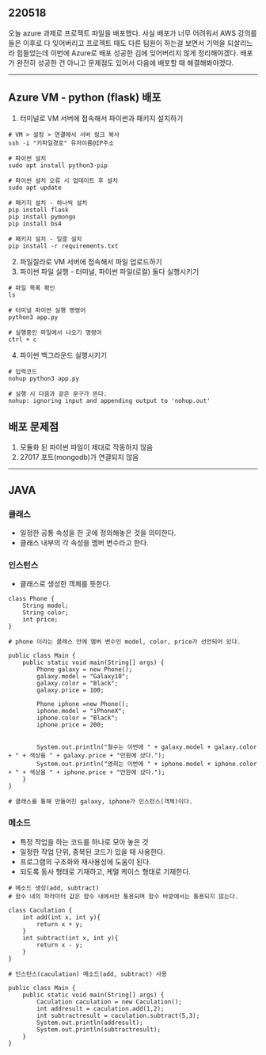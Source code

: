 ## 220518
오늘 azure 과제로 프로젝트 파일을 배포했다. 사실 배포가 너무 어려워서 AWS 강의를 들은 이후로 다 잊어버리고 프로젝트 때도 다른 팀원이 하는걸 보면서 기억을 되살리느라 힘들었는데 이번에 Azure로 배포 성공한 김에 잊어버리지 않게 정리해야겠다. 배포가 완전히 성공한 건 아니고 문제점도 있어서 다음에 배포할 때 해결해봐야겠다.

---

## Azure VM - python (flask) 배포
1. 터미널로 VM 서버에 접속해서 파이썬과 패키지 설치하기
```
# VM > 설정 > 연결에서 서버 링크 복사
ssh -i "키파일경로" 유저이름@IP주소

# 파이썬 설치
sudo apt install python3-pip

# 파이썬 설치 오류 시 업데이트 후 설치
sudo apt update 

# 패키지 설치 - 하나씩 설치
pip install flask
pip install pymongo
pip install bs4

# 패키지 설치 - 일괄 설치
pip install -r requirements.txt
```
2. 파일질라로 VM 서버에 접속해서 파일 업로드하기
3. 파이썬 파일 실행 - 터미널, 파이썬 파일(로컬) 둘다 실행시키기
```
# 파일 목록 확인
ls

# 터미널 파이썬 실행 명령어
python3 app.py

# 실행중인 파일에서 나오기 명령어
ctrl + c

```
4. 파이썬 백그라운드 실행시키기
```
# 입력코드
nohup python3 app.py

# 실행 시 다음과 같은 문구가 뜬다.
nohup: ignoring input and appending output to 'nohup.out'

```

## 배포 문제점
1. 모듈화 된 파이썬 파일이 제대로 작동하지 않음
2. 27017 포트(mongodb)가 연결되지 않음

---

## JAVA
### 클래스

- 일정한 공통 속성을 한 곳에 정의해놓은 것을 의미한다.
- 클래스 내부의 각 속성을 멤버 변수라고 한다.
### 인스턴스
- 클래스로 생성한 객체를 뜻한다.

```
class Phone {
    String model;
    String color;
    int price;
}

# phone 이라는 클래스 안에 멤버 변수인 model, color, price가 선언되어 있다.

public class Main {
    public static void main(String[] args) {
        Phone galaxy = new Phone();
        galaxy.model = "Galaxy10";
        galaxy.color = "Black";
        galaxy.price = 100;

        Phone iphone =new Phone();
        iphone.model = "iPhoneX";
        iphone.color = "Black";
        iphone.price = 200;


        System.out.println("철수는 이번에 " + galaxy.model + galaxy.color + " + 색상을 " + galaxy.price + "만원에 샀다.");
        System.out.println("영희는 이번에 " + iphone.model + iphone.color + " + 색상을 " + iphone.price + "만원에 샀다.");
    }
}

# 클래스를 통해 만들어진 galaxy, iphone가 인스턴스(객체)이다.
```

### 메소드
- 특정 작업을 하는 코드를 하나로 모아 놓은 것
- 일정한 작업 단위, 중복된 코드가 있을 때 사용한다.
- 프로그램의 구조화와 재사용성에 도움이 된다.
- 되도록 동사 형태로 기재하고, 케멀 케이스 형태로 기재한다.

```
# 메소드 생성(add, subtract)
# 함수 내의 파라미터 값은 함수 내에서만 통용되며 함수 바깥에서는 통용되지 않는다.

class Caculation {
    int add(int x, int y){
        return x + y;
    }
    int subtract(int x, int y){
        return x - y;
    }
}

# 인스턴스(caculation) 메소드(add, subtract) 사용

public class Main {
    public static void main(String[] args) {
        Caculation caculation = new Caculation();
        int addresult = caculation.add(1,2);
        int subtractresult = caculation.subtract(5,3);
        System.out.println(addresult);
        System.out.println(subtractresult);
    }
}
```